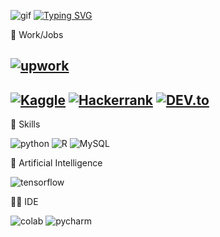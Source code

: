 ![gif](https://user-images.githubusercontent.com/106586310/234343549-c9c88d71-8bf8-4734-a745-88b0ff59b175.gif)
[![Typing SVG](https://readme-typing-svg.herokuapp.com?font=Fira+Code&pause=1&color=F71A90&repeat=false&width=435&lines=in-progress+.+.+.+)](https://git.io/typing-svg)

🥅 Work/Jobs

[![upwork](https://img.shields.io/badge/UpWork-6FDA44?style=for-the-badge&logo=Upwork&logoColor=white)](https://www.upwork.com/freelancers/~01cb5b32d10615a343)
-----------------------------------------------------------------------


[![Kaggle](https://img.shields.io/badge/Kaggle-20BEFF?style=for-the-badge&logo=Kaggle&logoColor=white)](https://www.kaggle.com/nschlfat)
[![Hackerrank](https://img.shields.io/badge/-Hackerrank-2EC866?style=for-the-badge&logo=HackerRank&logoColor=white)](https://www.hackerrank.com/ns_chlfat)
[![DEV.to](https://img.shields.io/badge/dev.to-0A0A0A?style=for-the-badge&logo=devdotto&logoColor=white)](https://dev.to/pix_)
-----------------------------------------------------------------------
🚀 Skills

![python](https://img.shields.io/badge/Python-14354C?style=for-the-badge&logo=python&logoColor=white)
![R](https://img.shields.io/badge/R-276DC3?style=for-the-badge&logo=r&logoColor=white)
![MySQL](https://img.shields.io/badge/MySQL-00000F?style=for-the-badge&logo=mysql&logoColor=white)

🤖 Artificial Intelligence

![tensorflow](https://img.shields.io/badge/TensorFlow-FF6F00?style=for-the-badge&logo=tensorflow&logoColor=white)

👩‍💻 IDE

![colab](https://img.shields.io/badge/Colab-F9AB00?style=for-the-badge&logo=googlecolab&color=525252)
![pycharm](https://img.shields.io/badge/PyCharm-000000.svg?&style=for-the-badge&logo=PyCharm&logoColor=white)



<!--

**P1x_/P1x_** is a ✨ _special_ ✨ repository because its `README.md` (this file) appears on your GitHub profile.

Here are some ideas to get you started:

- 🔭 I’m currently working on some great projects
- 🌱 I’m currently Deep diving in DL
- 

- 📫 How to reach me: ...
- ⚡ Fun fact: ...

[![linkdin](https://img.shields.io/badge/LinkedIn-0077B5?style=for-the-badge&logo=linkedin&logoColor=white)](https://www.linkedin.com/in/annes-chelfat-787373266/)
[![gmail](https://img.shields.io/badge/Gmail-D14836?style=for-the-badge&logo=gmail&logoColor=white)](ns.chlfat@gmail.com)
[![twitter](https://img.shields.io/badge/Twitter-1DA1F2?style=for-the-badge&logo=twitter&logoColor=white)](https://twitter.com/0xpix_)
-->
